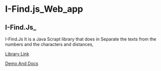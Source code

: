 # I-Find.js_Web_app





 ## I-Find.Js_


 I-Find.Js It is a Java Scrapt library that does in Separate the texts from the numbers and the characters and distances,
 
 
 [Library Link](https://github.com/AnasAlkouz1/I-Find.js/)
 
  
 [Demo And Docs](https://anasalkouz1.github.io/I-Find.js_Web_app/)



